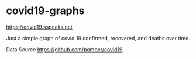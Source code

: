 # covid19-graphs

https://covid19.sspeaks.net

Just a simple graph of covid 19 confirmed, recovered, and deaths over time.

Data Source https://github.com/pomber/covid19
